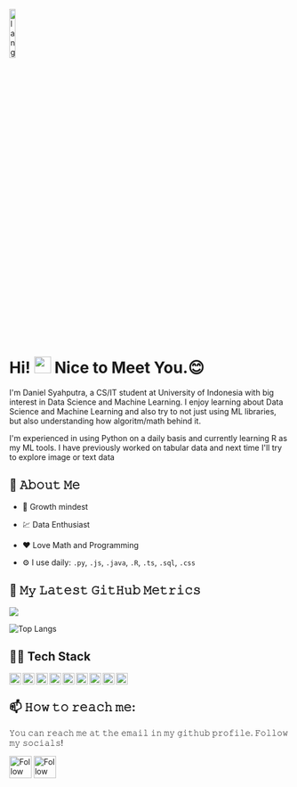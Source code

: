 <p align="left"><img width=15%" src="https://github.com/alansmathew/alansmathew/raw/master/lang.gif" alt="lang image here" /></p>

# Hi! <img src="https://media.giphy.com/media/hvRJCLFzcasrR4ia7z/giphy.gif" width="30px"> Nice to Meet You.:blush:
  
I'm Daniel Syahputra, a CS/IT student at University of Indonesia with big interest in Data Science and Machine Learning. I enjoy learning about Data Science and Machine Learning and also try to not just using ML libraries, but also understanding how algoritm/math behind it. 
  
I'm experienced in using Python on a daily basis and currently learning R as my ML tools. I have previously worked on tabular data and next time I'll try to explore image or text data

  
## :book: 𝙰𝚋𝚘𝚞𝚝 𝙼𝚎

- :thinking: Growth mindest
  
- :chart: Data Enthusiast
  
- :heart: Love Math and Programming
  
- ⚙️ I use daily: `.py`, `.js`, `.java`, `.R`, `.ts`, `.sql`, `.css`
  
## 🔔 𝙼𝚢 𝙻𝚊𝚝𝚎𝚜𝚝 𝙶𝚒𝚝𝙷𝚞𝚋 𝙼𝚎𝚝𝚛𝚒𝚌𝚜
<a href="">
  <img align="centre" src="https://github-readme-stats.vercel.app/api?username=danielsyahputra13&count_private=true&include_all_commits=true&show_icons=true&title_color=007bff&text_color=e7e7e7&icon_color=007bff&bg_color=171c28" />
<a />  

![Top Langs](https://github-readme-stats.vercel.app/api/top-langs/?username=danielsyahputra13&layout=compact&title_color=007bff&text_color=e7e7e7&icon_color=007bff&bg_color=171c28&hide=html,css,TeX)
  
## 🧑‍💻 Tech Stack
  <a href="#"><img align="left" alt="JavaScript" title="JavaScript" width="21px" src="https://upload.wikimedia.org/wikipedia/commons/9/99/Unofficial_JavaScript_logo_2.svg" /></a>
  <a href="https://nodejs.org/"><img align="left" alt="NodeJS" title="NodeJS" width="21px" src="https://seeklogo.com/images/N/nodejs-logo-FBE122E377-seeklogo.com.png" /></a>
  <a href="https://reactjs.org/"><img align="left" alt="React" title="React" width="21px" src="https://cdn.worldvectorlogo.com/logos/react-2.svg" /></a>
  <a href="https://www.python.org/"><img align="left" alt="Python" title="Python" width="21px" src="https://cdn.worldvectorlogo.com/logos/python-5.svg" /></a>
  <a href="https://www.java.com/en/"><img align="left" alt="Java" title="Java" width="21px" src="https://cdn.worldvectorlogo.com/logos/java-4.svg" /></a>
  <a href="https://www.r-project.org/"><img align="left" alt="R" title="R" width="21px" src="https://cdn.worldvectorlogo.com/logos/r-lang.svg" /></a>
  <a href="https://www.typescriptlang.org/"><img align="left" alt="Typescript" title="Typescript" width="21px" src="https://cdn.worldvectorlogo.com/logos/typescript.svg" /></a>
  <a href="https://www.docker.com/"><img align="left" alt="Docker" title="Docker" width="21px" src="https://cdn.worldvectorlogo.com/logos/docker.svg" /></a>
  <a href="https://www.tensorflow.org/"><img align="left" alt="Tensorflow" title="Tensorflow" width="21px" src="https://cdn.worldvectorlogo.com/logos/tensorflow-2.svg" /></a>
  <br>

## 📫 𝙷𝚘𝚠 𝚝𝚘 𝚛𝚎𝚊𝚌𝚑 𝚖𝚎:
𝚈𝚘𝚞 𝚌𝚊𝚗 𝚛𝚎𝚊𝚌𝚑 𝚖𝚎 𝚊𝚝 𝚝𝚑𝚎 𝚎𝚖𝚊𝚒𝚕 𝚒𝚗 𝚖𝚢 𝚐𝚒𝚝𝚑𝚞𝚋 𝚙𝚛𝚘𝚏𝚒𝚕𝚎. 𝙵𝚘𝚕𝚕𝚘𝚠 𝚖𝚢 𝚜𝚘𝚌𝚒𝚊𝚕𝚜!

[<img src="https://raw.githubusercontent.com/Raymo111/Raymo111/master/socials/linkedin.png" height="40em" align="center" alt="Follow Daniel Syahputra
on LinkedIn" title="Follow Daniel Syahputra on LinkedIn"/>](https://www.linkedin.com/in/daniel-syahputra-purba-940999175/)
[<img src="https://raw.githubusercontent.com/Raymo111/Raymo111/master/socials/instagram.svg" height="40em" align="center" alt="Follow Daniel Syahputra on Instagram" title="Follow Daniel Syahputra on Instagram"/>](https://www.instagram.com/danielsyahputra13/)
